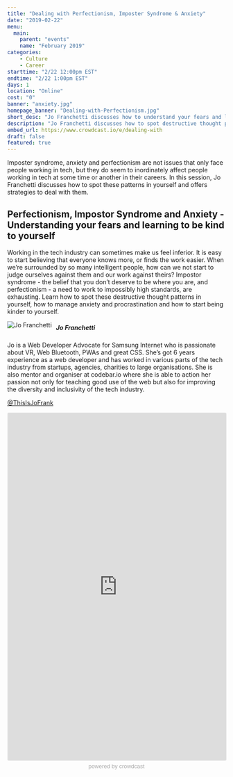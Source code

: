 ```yaml
---
title: "Dealing with Perfectionism, Imposter Syndrome & Anxiety"
date: "2019-02-22"
menu:
  main:
    parent: "events"
    name: "February 2019"
categories:
    - Culture
    - Career
starttime: "2/22 12:00pm EST"
endtime: "2/22 1:00pm EST"
days: 1
location: "Online"
cost: "0"
banner: "anxiety.jpg"
homepage_banner: "Dealing-with-Perfectionism.jpg"
short_desc: "Jo Franchetti discusses how to understand your fears and learn to be kind to yourself."
description: "Jo Franchetti discusses how to spot destructive thought patterns in yourself, how to manage anxiety and procrastination and how to start being kinder to yourself."
embed_url: https://www.crowdcast.io/e/dealing-with
draft: false
featured: true
---
```


Imposter syndrome, anxiety and perfectionism are not issues that only face people working in tech, but they do seem to inordinately affect people working in tech at some time or another in their careers. In this session, Jo Franchetti discusses how to spot these patterns in yourself and offers strategies to deal with them.

## Perfectionism, Impostor Syndrome and Anxiety - Understanding your fears and learning to be kind to yourself

Working in the tech industry can sometimes make us feel inferior. It is easy to start believing that everyone knows more, or finds the work easier. When we’re surrounded by so many intelligent people, how can we not start to judge ourselves against them and our work against theirs? Impostor syndrome - the belief that you don’t deserve to be where you are, and perfectionism - a need to work to impossibly high standards, are exhausting. Learn how to spot these destructive thought patterns in yourself, how to manage anxiety and procrastination and how to start being kinder to yourself.

<img src="/images/speakers/JoFranchetti.jpg" style="float:left;margin-right: 10px;" alt="Jo Franchetti">

##### Jo Franchetti

Jo is a Web Developer Advocate for Samsung Internet who is passionate about VR, Web Bluetooth, PWAs and great CSS. She’s got 6 years experience as a web developer and has worked in various parts of the tech industry from startups, agencies, charities to large organisations. She is also mentor and organiser at codebar.io where she is able to action her passion not only for teaching good use of the web but also for improving the diversity and inclusivity of the tech industry.

<i class="fa fa-twitter" aria-hidden="true"></i> [@ThisIsJoFrank](https://twitter.com/ThisIsJoFrank)

<a name="register"></a>

<iframe width="100%" height="800" frameborder="0" marginheight="0" marginwidth="0" allowtransparency="true" src="https://www.crowdcast.io/e/dealing-with?navlinks=false&embed=true" style="border: 1px solid #EEE;border-radius:3px;"></iframe><a href="https://www.crowdcast.io/?utm_source=embed&utm_medium=website&utm_campaign=embed" style="color: #aaa; font-family: 'Helvetica', 'Arial', sans-serif;text-decoration: none;display: block;text-align: center;font-size: 13px;padding: 5px 0;">powered by crowdcast</a>